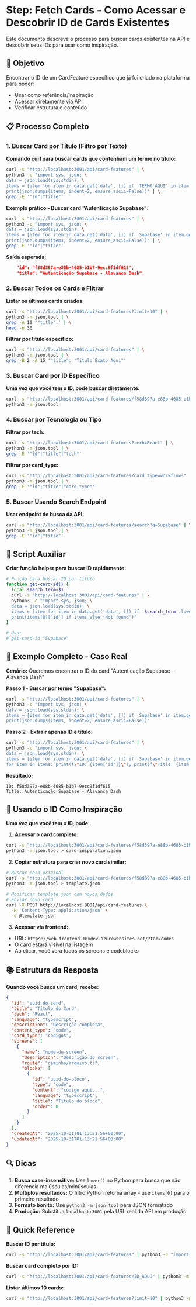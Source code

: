 # Step: Fetch Cards - Como Acessar e Descobrir ID de Cards Existentes

Este documento descreve o processo para buscar cards existentes na API e descobrir seus IDs para usar como inspiração.

## 🎯 Objetivo

Encontrar o ID de um CardFeature específico que já foi criado na plataforma para poder:
- Usar como referência/inspiração
- Acessar diretamente via API
- Verificar estrutura e conteúdo

## 📋 Processo Completo

### 1. Buscar Card por Título (Filtro por Texto)

**Comando curl para buscar cards que contenham um termo no título:**

```bash
curl -s "http://localhost:3001/api/card-features" | \
python3 -c "import sys, json; \
data = json.load(sys.stdin); \
items = [item for item in data.get('data', []) if 'TERMO_AQUI' in item.get('title', '')]; \
print(json.dumps(items, indent=2, ensure_ascii=False))" | \
grep -E '"id"|"title"'
```

**Exemplo prático - Buscar card "Autenticação Supabase":**

```bash
curl -s "http://localhost:3001/api/card-features" | \
python3 -c "import sys, json; \
data = json.load(sys.stdin); \
items = [item for item in data.get('data', []) if 'Supabase' in item.get('title', '')]; \
print(json.dumps(items, indent=2, ensure_ascii=False))" | \
grep -E '"id"|"title"'
```

**Saída esperada:**
```json
    "id": "f58d397a-e88b-4685-b1b7-9ecc9f1df615",
    "title": "Autenticação Supabase - Alavanca Dash",
```

### 2. Buscar Todos os Cards e Filtrar

**Listar os últimos cards criados:**

```bash
curl -s "http://localhost:3001/api/card-features?limit=10" | \
python3 -m json.tool | \
grep -A 10 '"title":' | \
head -n 30
```

**Filtrar por título específico:**

```bash
curl -s "http://localhost:3001/api/card-features" | \
python3 -m json.tool | \
grep -B 2 -A 15 '"title": "Título Exato Aqui"'
```

### 3. Buscar Card por ID Específico

**Uma vez que você tem o ID, pode buscar diretamente:**

```bash
curl -s "http://localhost:3001/api/card-features/f58d397a-e88b-4685-b1b7-9ecc9f1df615" | \
python3 -m json.tool
```

### 4. Buscar por Tecnologia ou Tipo

**Filtrar por tech:**

```bash
curl -s "http://localhost:3001/api/card-features?tech=React" | \
python3 -m json.tool | \
grep -E '"id"|"title"|"tech"'
```

**Filtrar por card_type:**

```bash
curl -s "http://localhost:3001/api/card-features?card_type=workflows" | \
python3 -m json.tool | \
grep -E '"id"|"title"|"card_type"'
```

### 5. Buscar Usando Search Endpoint

**Usar endpoint de busca da API:**

```bash
curl -s "http://localhost:3001/api/card-features/search?q=Supabase" | \
python3 -m json.tool | \
grep -E '"id"|"title"'
```

## 🔧 Script Auxiliar

**Criar função helper para buscar ID rapidamente:**

```bash
# Função para buscar ID por título
function get-card-id() {
  local search_term=$1
  curl -s "http://localhost:3001/api/card-features" | \
  python3 -c "import sys, json; \
  data = json.load(sys.stdin); \
  items = [item for item in data.get('data', []) if '$search_term'.lower() in item.get('title', '').lower()]; \
  print(items[0]['id'] if items else 'Not found')"
}

# Uso:
# get-card-id "Supabase"
```

## 📝 Exemplo Completo - Caso Real

**Cenário:** Queremos encontrar o ID do card "Autenticação Supabase - Alavanca Dash"

**Passo 1 - Buscar por termo "Supabase":**
```bash
curl -s "http://localhost:3001/api/card-features" | \
python3 -c "import sys, json; \
data = json.load(sys.stdin); \
items = [item for item in data.get('data', []) if 'Supabase' in item.get('title', '')]; \
print(json.dumps(items, indent=2, ensure_ascii=False))"
```

**Passo 2 - Extrair apenas ID e título:**
```bash
curl -s "http://localhost:3001/api/card-features" | \
python3 -c "import sys, json; \
data = json.load(sys.stdin); \
items = [item for item in data.get('data', []) if 'Supabase' in item.get('title', '')]; \
for item in items: print(f\"ID: {item['id']}\"); print(f\"Title: {item['title']}\")"
```

**Resultado:**
```
ID: f58d397a-e88b-4685-b1b7-9ecc9f1df615
Title: Autenticação Supabase - Alavanca Dash
```

## 🎨 Usando o ID Como Inspiração

**Uma vez que você tem o ID, pode:**

1. **Acessar o card completo:**
```bash
curl -s "http://localhost:3001/api/card-features/f58d397a-e88b-4685-b1b7-9ecc9f1df615" | \
python3 -m json.tool > card-inspiration.json
```

2. **Copiar estrutura para criar novo card similar:**
```bash
# Buscar card original
curl -s "http://localhost:3001/api/card-features/f58d397a-e88b-4685-b1b7-9ecc9f1df615" | \
python3 -m json.tool > template.json

# Modificar template.json com novos dados
# Enviar novo card
curl -X POST http://localhost:3001/api/card-features \
  -H 'Content-Type: application/json' \
  -d @template.json
```

3. **Acessar via frontend:**
- URL: `https://web-frontend-10xdev.azurewebsites.net/?tab=codes`
- O card estará visível na listagem
- Ao clicar, você verá todos os screens e codeblocks

## 📚 Estrutura da Resposta

**Quando você busca um card, recebe:**

```json
{
  "id": "uuid-do-card",
  "title": "Título do Card",
  "tech": "React",
  "language": "typescript",
  "description": "Descrição completa",
  "content_type": "code",
  "card_type": "codigos",
  "screens": [
    {
      "name": "nome-do-screen",
      "description": "Descrição do screen",
      "route": "caminho/arquivo.ts",
      "blocks": [
        {
          "id": "uuid-do-bloco",
          "type": "code",
          "content": "código aqui...",
          "language": "typescript",
          "title": "Título do bloco",
          "order": 0
        }
      ]
    }
  ],
  "createdAt": "2025-10-31T01:13:21.56+00:00",
  "updatedAt": "2025-10-31T01:13:21.56+00:00"
}
```

## 🔍 Dicas

1. **Busca case-insensitive:** Use `lower()` no Python para busca que não diferencia maiúsculas/minúsculas
2. **Múltiplos resultados:** O filtro Python retorna array - use `items[0]` para o primeiro resultado
3. **Formato bonito:** Use `python3 -m json.tool` para JSON formatado
4. **Produção:** Substitua `localhost:3001` pela URL real da API em produção

## 🚀 Quick Reference

**Buscar ID por título:**
```bash
curl -s "http://localhost:3001/api/card-features" | python3 -c "import sys, json; data = json.load(sys.stdin); items = [item for item in data.get('data', []) if 'TERMO' in item.get('title', '')]; print(items[0]['id'] if items else 'Not found')"
```

**Buscar card completo por ID:**
```bash
curl -s "http://localhost:3001/api/card-features/ID_AQUI" | python3 -m json.tool
```

**Listar últimos 10 cards:**
```bash
curl -s "http://localhost:3001/api/card-features?limit=10" | python3 -m json.tool
```


